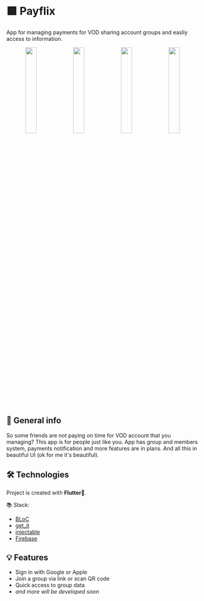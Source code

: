# 🟪 Payflix
App for managing payments for VOD sharing account groups and easliy access to information.

<p float="left" align="center">
	<img src="https://firebasestorage.googleapis.com/v0/b/payflix-339c8.appspot.com/o/github%2F1_iphone13promaxgraphite_portrait.png?alt=media" width="24%" />
	<img src="https://firebasestorage.googleapis.com/v0/b/payflix-339c8.appspot.com/o/github%2F2_iphone13promaxgraphite_portrait.png?alt=media" width="24%" /> 
	<img src="https://firebasestorage.googleapis.com/v0/b/payflix-339c8.appspot.com/o/github%2F3_iphone13promaxgraphite_portrait.png?alt=media" width="24%"/>
	<img src="https://firebasestorage.googleapis.com/v0/b/payflix-339c8.appspot.com/o/github%2F4_iphone13promaxgraphite_portrait.png?alt=media" width="24%"/>
</p>

## 📝 General info
So some friends are not paying on time for VOD account that you managing? This app is for people just like you. App has group and members system, payments notification and more features are in plans. And all this in beautiful UI (ok for me it's beautiful).
	
## 🛠 Technologies
Project is created with **Flutter**💙.

📚 Stack:
* [BLoC](https://bloclibrary.dev/#/)
* [get_it](https://pub.dev/packages/get_it)
* [injectable](https://pub.dev/packages/injectable)
* [Firebase](https://firebase.google.com/)

## 💡 Features
* Sign in with Google or Apple
* Join a group via link or scan QR code
* Quick access to group data
* _and more will be developed soon_
